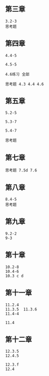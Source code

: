 ## 第三章
    3.2-3
    思考题

## 第四章
    4.4-5

    4.5-5

    4.6练习 全部

    思考题 4.3 4.4 4.6


## 第五章
    5.2-5

    5.3-7

    5.4-7

    思考题

## 第七章
    思考题 7.5d 7.6


## 第八章
    8.4-5
    思考题

## 第九章
    9.2-2
    9-3

## 第十章
    10.2-8
    10.4-6
    10.3 c d

## 第十一章
    11.2.4
    11.3.5  11.3.6
    11.4-4

    11.4

## 第十二章
    12.3.5
    12.4.5

    12.3.f
    12.4